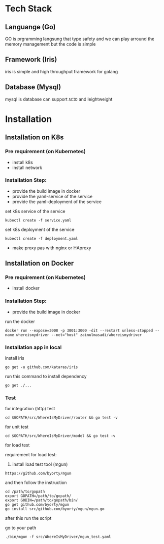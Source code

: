 # Tech Stack

## Languange (Go)
GO is prgramming langsung that type safety and we can play arround the memory management but the code is simple 

## Framework (Iris)
iris is simple and high throughput framework for golang

## Database (Mysql)
mysql is database can support ```ACID``` and leightweight

# Installation

## Installation on K8s

### Pre requirement (on Kubernetes)
- install k8s
- install network

### Installation Step:
- provide the build image in docker 
- provide the yaml-service of the service
- provide the yaml-deployment of the service

set k8s service of the service
```
kubectl create -f service.yaml
```

set k8s deployment of the service
```
kubectl create -f deployment.yaml 
```

- make proxy pas with nginx or HAproxy


## Installation on Docker

### Pre requirement (on Kubernetes)
- install docker

### Installation Step:
- provide the build image in docker 

run the docker 
```
docker run --expose=3000 -p 3001:3000 -dit --restart unless-stopped --name whereismydriver --net="host" zainulmasadi/whereismydriver
```
### Installation app in local

install iris

```
go get -u github.com/kataras/iris
```

run this command to install dependency
```
go get ./...
```
### Test

for integration (http) test

```
cd $GOPATH/src/WhereIsMyDriver/router && go test -v
```

for unit test

```
cd $GOPATH/src/WhereIsMyDriver/model && go test -v
```

for load test

requirement for load test:

1. install load test tool (mgun)

```
https://github.com/byorty/mgun
```

and then follow the instruction

```
cd /path/to/gopath
export GOPATH=/path/to/gopath/
export GOBIN=/path/to/gopath/bin/
go get github.com/byorty/mgun
go install src/github.com/byorty/mgun/mgun.go
```

after this run the script

go to your path

```
./bin/mgun -f src/WhereIsMyDriver/mgun_test.yaml
```
